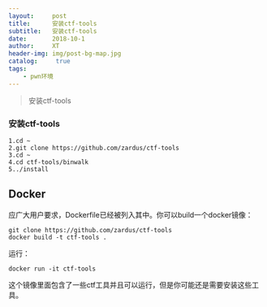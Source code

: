 ```yaml
---
layout:     post
title:      安装ctf-tools
subtitle:   安装ctf-tools
date:       2018-10-1
author:     XT
header-img: img/post-bg-map.jpg
catalog: 	 true
tags:
    - pwn环境
---
```



>安装ctf-tools

### 安装ctf-tools

```shell
1.cd ~
2.git clone https://github.com/zardus/ctf-tools
3.cd ~
4.cd ctf-tools/binwalk
5../install
```

## Docker

应广大用户要求，Dockerfile已经被列入其中。你可以build一个docker镜像：

```
git clone https://github.com/zardus/ctf-tools
docker build -t ctf-tools .
```

运行：

```
docker run -it ctf-tools
```

这个镜像里面包含了一些ctf工具并且可以运行，但是你可能还是需要安装这些工具。